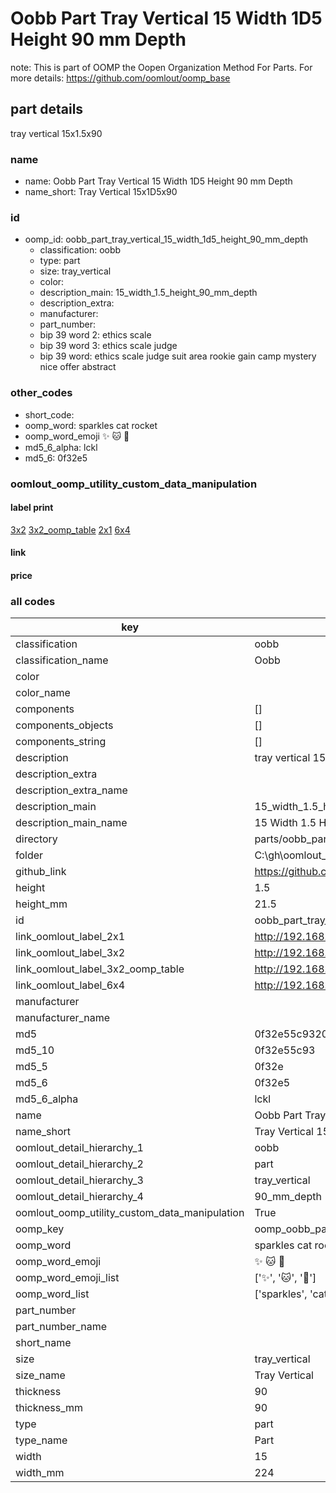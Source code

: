 # Oobb Part Tray Vertical 15 Width 1D5 Height 90 mm Depth  

note: This is part of OOMP the Oopen Organization Method For Parts. For more details: https://github.com/oomlout/oomp_base

##  part details
  



tray vertical 15x1.5x90



### name
* name: Oobb Part Tray Vertical 15 Width 1D5 Height 90 mm Depth
* name_short: Tray Vertical 15x1D5x90 
### id
* oomp_id: oobb_part_tray_vertical_15_width_1d5_height_90_mm_depth
  * classification: oobb
  * type: part
  * size: tray_vertical
  * color: 
  * description_main: 15_width_1.5_height_90_mm_depth
  * description_extra: 
  * manufacturer: 
  * part_number: 
  * bip 39 word 2: ethics scale
  * bip 39 word 3: ethics scale judge
  * bip 39 word: ethics scale judge suit area rookie gain camp mystery nice offer abstract

### other_codes
* short_code: 
* oomp_word: sparkles cat rocket
* oomp_word_emoji :sparkles: :cat: :rocket:
* md5_6_alpha: lckl
* md5_6: 0f32e5






### oomlout_oomp_utility_custom_data_manipulation
#### label print
[3x2](http://192.168.1.245:1112/?label=oomp%20lckl)
[3x2_oomp_table](http://192.168.1.108:1112/?label=oomp%20lckl)
[2x1](http://192.168.1.242:1112/?label=oomp%20lckl)
[6x4](http://192.168.1.55:1112/?label=oomp%20lckl)    

#### link

                              

#### price







### all codes 
| key | value |  
| --- | --- |  
| classification | oobb |  
| classification_name | Oobb |  
| color |  |  
| color_name |  |  
| components | [] |  
| components_objects | [] |  
| components_string | [] |  
| description | tray vertical 15x1.5x90 |  
| description_extra |  |  
| description_extra_name |  |  
| description_main | 15_width_1.5_height_90_mm_depth |  
| description_main_name | 15 Width 1.5 Height 90 mm Depth |  
| directory | parts/oobb_part_tray_vertical_15_width_1d5_height_90_mm_depth |  
| folder | C:\gh\oomlout_oobb_version_4_generated_parts\parts\oobb_part_tray_vertical_15_width_1d5_height_90_mm_depth |  
| github_link | https://github.com/oomlout/oomlout_oomp_part_src/tree/main/parts/oobb_part_tray_vertical_15_width_1d5_height_90_mm_depth |  
| height | 1.5 |  
| height_mm | 21.5 |  
| id | oobb_part_tray_vertical_15_width_1d5_height_90_mm_depth |  
| link_oomlout_label_2x1 | http://192.168.1.242:1112/?label=oomp%20lckl |  
| link_oomlout_label_3x2 | http://192.168.1.245:1112/?label=oomp%20lckl |  
| link_oomlout_label_3x2_oomp_table | http://192.168.1.108:1112/?label=oomp%20lckl |  
| link_oomlout_label_6x4 | http://192.168.1.55:1112/?label=oomp%20lckl |  
| manufacturer |  |  
| manufacturer_name |  |  
| md5 | 0f32e55c9320cbdaef05ad90f170026d |  
| md5_10 | 0f32e55c93 |  
| md5_5 | 0f32e |  
| md5_6 | 0f32e5 |  
| md5_6_alpha | lckl |  
| name | Oobb Part Tray Vertical 15 Width 1D5 Height 90 mm Depth |  
| name_short | Tray Vertical 15x1D5x90  |  
| oomlout_detail_hierarchy_1 | oobb |  
| oomlout_detail_hierarchy_2 | part |  
| oomlout_detail_hierarchy_3 | tray_vertical |  
| oomlout_detail_hierarchy_4 | 90_mm_depth |  
| oomlout_oomp_utility_custom_data_manipulation | True |  
| oomp_key | oomp_oobb_part_tray_vertical_15_width_1d5_height_90_mm_depth |  
| oomp_word | sparkles cat rocket |  
| oomp_word_emoji | :sparkles: :cat: :rocket: |  
| oomp_word_emoji_list | [':sparkles:', ':cat:', ':rocket:'] |  
| oomp_word_list | ['sparkles', 'cat', 'rocket'] |  
| part_number |  |  
| part_number_name |  |  
| short_name |  |  
| size | tray_vertical |  
| size_name | Tray Vertical |  
| thickness | 90 |  
| thickness_mm | 90 |  
| type | part |  
| type_name | Part |  
| width | 15 |  
| width_mm | 224 |  
